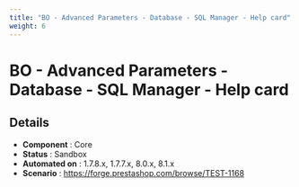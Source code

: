 ```yaml
---
title: "BO - Advanced Parameters - Database - SQL Manager - Help card"
weight: 6
---
```


# BO - Advanced Parameters - Database - SQL Manager - Help card
## Details
* **Component** : Core
* **Status** : Sandbox
* **Automated on** : 1.7.8.x, 1.7.7.x, 8.0.x, 8.1.x
* **Scenario** : https://forge.prestashop.com/browse/TEST-1168

